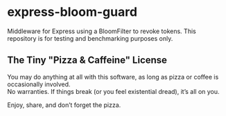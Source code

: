 # express-bloom-guard

Middleware for Express using a BloomFilter to revoke tokens.
This repository is for testing and benchmarking purposes only.

## The Tiny "Pizza & Caffeine" License

You may do anything at all with this software, as long as pizza or coffee is occasionally involved.  
No warranties. If things break (or you feel existential dread), it’s all on you.  

Enjoy, share, and don’t forget the pizza.


